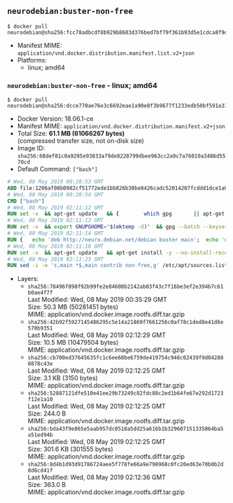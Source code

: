 ## `neurodebian:buster-non-free`

```console
$ docker pull neurodebian@sha256:fcc78adbcdf8b929b8683d376bed7bf79f361b93d5e1cdca8f9d5c03448c67f0
```

-	Manifest MIME: `application/vnd.docker.distribution.manifest.list.v2+json`
-	Platforms:
	-	linux; amd64

### `neurodebian:buster-non-free` - linux; amd64

```console
$ docker pull neurodebian@sha256:dcce770ae76e3c6692eae1a90e8f3b9677f1233edb50bf591a3198852e547a2d
```

-	Docker Version: 18.06.1-ce
-	Manifest MIME: `application/vnd.docker.distribution.manifest.v2+json`
-	Total Size: **61.1 MB (61066267 bytes)**  
	(compressed transfer size, not on-disk size)
-	Image ID: `sha256:68def81c0a9295e93833a79de8228799dbee963cc2a9c7a76019a3486d5570cd`
-	Default Command: `["bash"]`

```dockerfile
# Wed, 08 May 2019 00:28:53 GMT
ADD file:1206af08b0982cf51772ede1bb826b30be8426cadc52014207fcddd1dce1a006 in / 
# Wed, 08 May 2019 00:28:54 GMT
CMD ["bash"]
# Wed, 08 May 2019 02:11:12 GMT
RUN set -x 	&& apt-get update 	&& { 		which gpg 		|| apt-get install -y --no-install-recommends gnupg 	; } 	&& { 		gpg --version | grep -q '^gpg (GnuPG) 1\.' 		|| apt-get install -y --no-install-recommends dirmngr 	; } 	&& rm -rf /var/lib/apt/lists/*
# Wed, 08 May 2019 02:11:13 GMT
RUN set -x 	&& export GNUPGHOME="$(mktemp -d)" 	&& gpg --batch --keyserver ha.pool.sks-keyservers.net --recv-keys DD95CC430502E37EF840ACEEA5D32F012649A5A9 	&& gpg --batch --export DD95CC430502E37EF840ACEEA5D32F012649A5A9 > /etc/apt/trusted.gpg.d/neurodebian.gpg 	&& rm -rf "$GNUPGHOME" 	&& apt-key list | grep neurodebian
# Wed, 08 May 2019 02:11:14 GMT
RUN { 	echo 'deb http://neuro.debian.net/debian buster main'; 	echo 'deb http://neuro.debian.net/debian data main'; 	echo '#deb-src http://neuro.debian.net/debian-devel buster main'; } > /etc/apt/sources.list.d/neurodebian.sources.list
# Wed, 08 May 2019 02:11:18 GMT
RUN set -x 	&& apt-get update 	&& apt-get install -y --no-install-recommends neurodebian-freeze eatmydata 	&& ln -s /usr/bin/eatmydata /usr/local/bin/apt-get 	&& rm -rf /var/lib/apt/lists/*
# Wed, 08 May 2019 02:11:23 GMT
RUN sed -i -e 's,main *$,main contrib non-free,g' /etc/apt/sources.list.d/neurodebian.sources.list /etc/apt/sources.list
```

-	Layers:
	-	`sha256:78496f898f92b99fe2e84608b2142ab03f43c7f16be3ef2e394b7c61b0ae4f7f`  
		Last Modified: Wed, 08 May 2019 00:35:29 GMT  
		Size: 50.3 MB (50281451 bytes)  
		MIME: application/vnd.docker.image.rootfs.diff.tar.gzip
	-	`sha256:42b92f5927145486295c5e14a21869f7661256c0af78c1ded8e41d6e570b9351`  
		Last Modified: Wed, 08 May 2019 02:12:29 GMT  
		Size: 10.5 MB (10479504 bytes)  
		MIME: application/vnd.docker.image.rootfs.diff.tar.gzip
	-	`sha256:cb700ed37645635fc1c6ee60be6759de419754c946c02439f9d042880878c43e`  
		Last Modified: Wed, 08 May 2019 02:12:25 GMT  
		Size: 3.1 KB (3150 bytes)  
		MIME: application/vnd.docker.image.rootfs.diff.tar.gzip
	-	`sha256:52887121dfe510e41ee29b73249c82fdc88c2ed1b64fe67e292d1723f12e1a10`  
		Last Modified: Wed, 08 May 2019 02:12:25 GMT  
		Size: 244.0 B  
		MIME: application/vnd.docker.image.rootfs.diff.tar.gzip
	-	`sha256:bda43f9e865e5aab957dc0518a5dd25a616b1b329607151335864ba5a51ed94b`  
		Last Modified: Wed, 08 May 2019 02:12:25 GMT  
		Size: 301.6 KB (301555 bytes)  
		MIME: application/vnd.docker.image.rootfs.diff.tar.gzip
	-	`sha256:8d4b1d93d91786724aee5f778fe66a9e798968c0fc20ed63e70b0b2d8d6cd41f`  
		Last Modified: Wed, 08 May 2019 02:12:36 GMT  
		Size: 363.0 B  
		MIME: application/vnd.docker.image.rootfs.diff.tar.gzip
